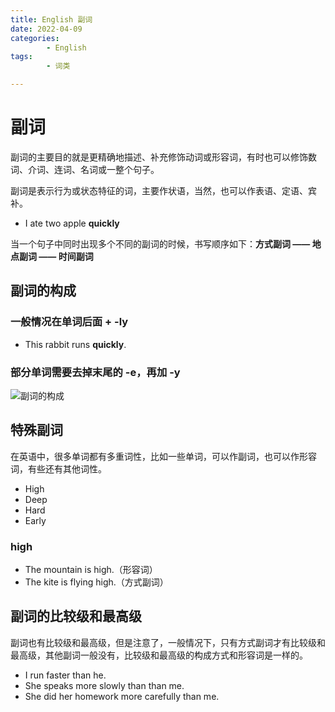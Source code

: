 ```yaml
---
title: English 副词
date: 2022-04-09
categories:
        - English
tags:
        - 词类

---
```


# 副词

副词的主要目的就是更精确地描述、补充修饰动词或形容词，有时也可以修饰数词、介词、连词、名词或一整个句子。

副词是表示行为或状态特征的词，主要作状语，当然，也可以作表语、定语、宾补。

- I ate two apple **quickly**

当一个句子中同时出现多个不同的副词的时候，书写顺序如下：**方式副词 —— 地点副词 —— 时间副词**

## 副词的构成

### 一般情况在单词后面 + -ly

- This rabbit runs **quickly**.

### 部分单词需要去掉末尾的 -e，再加 -y

![副词的构成](https://gallery.yxzi.xyz/galleries/2022/09/07/%E5%89%AF%E8%AF%8D%E7%9A%84%E6%9E%84%E6%88%90.png)

## 特殊副词

在英语中，很多单词都有多重词性，比如一些单词，可以作副词，也可以作形容词，有些还有其他词性。

- High
- Deep
- Hard
- Early

### high

- The mountain is high.（形容词）
- The kite is flying high.（方式副词）

## 副词的比较级和最高级

副词也有比较级和最高级，但是注意了，一般情况下，只有方式副词才有比较级和最高级，其他副词一般没有，比较级和最高级的构成方式和形容词是一样的。

- I run faster than he.
- She speaks more slowly than than me.
- She did her homework more carefully than me.
